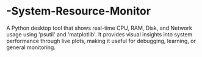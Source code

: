 # -System-Resource-Monitor
A Python desktop tool that shows real-time CPU, RAM, Disk, and Network usage using 'psutil' and 'matplotlib'.  It provides visual insights into system performance through live plots, making it useful for debugging, learning, or general monitoring.
